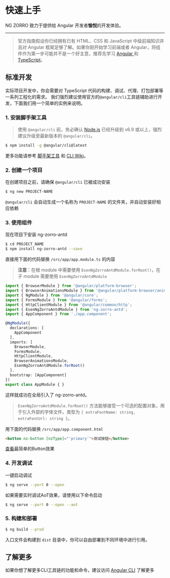 快速上手
===
NG ZORRO 致力于提供给 Angular 开发者**愉悦**的开发体验。

---
> 官方指南假设你已经拥有已有 HTML、CSS 和 JavaScript 中级前端知识并且对 Angular 框架足够了解。如果你刚开始学习前端或者 Angular，将组件作为第一步可能并不是一个好主意，推荐先学习 <a href="http://www.angular.cn" target="_blank"> Angular </a> 和 <a href="https://www.typescriptlang.org/" target="_blank"> TypeScript</a>。


## 标准开发

实际项目开发中，你会需要对 TypeScript 代码的构建、调试、代理、打包部署等一系列工程化的需求。
我们强烈建议使用官方的`@angular/cli`工具链辅助进行开发，下面我们用一个简单的实例来说明。

### 1. 安装脚手架工具

> 使用 `@angular/cli` 前，务必确认 [Node.js](https://nodejs.org/en/) 已经升级到 v6.9 或以上，强烈建议升级至最新版本的 `@angular/cli`。

```bash
$ npm install -g @angular/cli@latest
```

更多功能请参考 [脚手架工具](https://github.com/angular/angular-cli) 和 [CLI Wiki](https://github.com/angular/angular-cli/wiki)。

### 2. 创建一个项目

在创建项目之前，请确保 `@angular/cli` 已被成功安装
```bash
$ ng new PROJECT-NAME
```

`@angular/cli` 会自动生成一个名称为 `PROJECT-NAME` 的文件夹，并自动安装好相应依赖

### 3. 使用组件

现在项目下安装 ng-zorro-antd
```bash
$ cd PROJECT_NAME
$ npm install ng-zorro-antd --save
```

直接用下面的代码替换 `/src/app/app.module.ts` 的内容

> **注意**：在根 module 中需要使用 `EsenNgZorroAntdModule.forRoot()`，在子 module 需要使用 `EsenNgZorroAntdModule` 

```typescript
import { BrowserModule } from '@angular/platform-browser';
import { BrowserAnimationsModule } from '@angular/platform-browser/animations';
import { NgModule } from '@angular/core';
import { FormsModule } from '@angular/forms';
import { HttpClientModule } from '@angular/common/http';
import { EsenNgZorroAntdModule } from 'ng-zorro-antd';
import { AppComponent } from './app.component';

@NgModule({
  declarations: [
    AppComponent
  ],
  imports: [
    BrowserModule,
    FormsModule,
    HttpClientModule,
    BrowserAnimationsModule,
    EsenNgZorroAntdModule.forRoot()
  ],
  bootstrap: [AppComponent]
})
export class AppModule { }

```
这样就成功在全局引入了 ng-zorro-antd。

> `EsenNgZorroAntdModule.forRoot()` 方法能够接受一个可选的配置对象，用于引入外部的字体文件，类型为 `{ extraFontName: string, extraFontUrl: string }`。

用下面的代码替换 `/src/app/app.component.html`

```html
<button nz-button [nzType]="'primary'">测试按钮</button>
```
[查看](#/components/button)最简单的Button效果


### 4. 开发调试

一键启动调试

```bash
$ ng serve --port 0 --open
```

如果需要实时调试AoT效果，请使用以下命令启动

```bash
$ ng serve --port 0 --open --aot
```

### 5. 构建和部署

```bash
$ ng build --prod
```

入口文件会构建到 `dist` 目录中，你可以自由部署到不同环境中进行引用。



## 了解更多

如果你想了解更多CLI工具链的功能和命令，建议访问 [Angular CLI](https://github.com/angular/angular-cli) 了解更多
